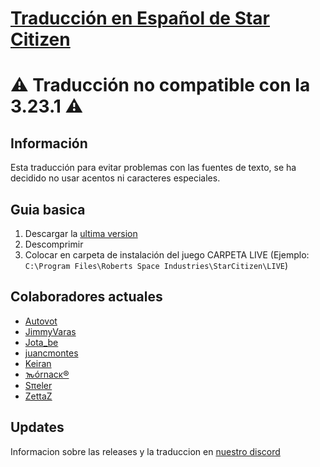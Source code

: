 # [Traducción en Español de Star Citizen](https://discord.gg/aggMUUM4Xr)

# ⚠️ Traducción no compatible con la 3.23.1 ⚠️

## Información

Esta traducción para evitar problemas con las fuentes de texto, se ha decidido no usar acentos ni caracteres especiales.

## Guia basica

1) Descargar la [ultima version](https://github.com/Autovot/SC_Spanish_SOK/releases)
2) Descomprimir
3) Colocar en carpeta de instalación del juego CARPETA LIVE (Ejemplo: `C:\Program Files\Roberts Space Industries\StarCitizen\LIVE`)

## Colaboradores actuales

* [Autovot](https://github.com/Autovot)
* [JimmyVaras](https://github.com/JimmyVaras)
* [Jota_be](https://www.twitch.tv/jota_be)
* [juancmontes](https://github.com/juancmontes)
* [Keiran](https://github.com/darkcidx)
* [𐒝órnacκ®](https://github.com/gauria)
* [Sπeler](https://www.twitch.tv/spielerwan)
* [ZettaZ](https://github.com/zzettazz)

## Updates

Informacion sobre las releases y la traduccion en [nuestro discord](https://discord.gg/aggMUUM4Xr)
